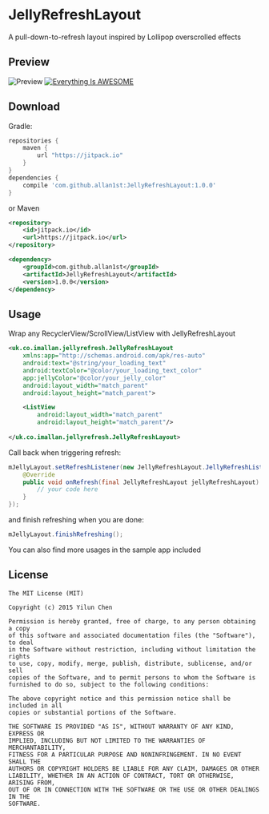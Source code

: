 # JellyRefreshLayout
A pull-down-to-refresh layout inspired by Lollipop overscrolled effects

Preview
--------
![Preview](https://youtu.be/mW7Y43dNpNM)
[![Everything Is AWESOME](http://img.youtube.com/vi/StTqXEQ2l-Y/0.jpg)](https://www.youtube.com/watch?v=StTqXEQ2l-Y "Everything Is AWESOME")

Download
--------
Gradle:
```groovy
repositories {
    maven {
        url "https://jitpack.io"
    }
}
dependencies {
    compile 'com.github.allan1st:JellyRefreshLayout:1.0.0'
}
```
or Maven
```xml
<repository>
	<id>jitpack.io</id>
	<url>https://jitpack.io</url>
</repository>
```

```xml
<dependency>
    <groupId>com.github.allan1st</groupId>
    <artifactId>JellyRefreshLayout</artifactId>
    <version>1.0.0</version>
</dependency>
```

Usage
--------
Wrap any RecyclerView/ScrollView/ListView with JellyRefreshLayout

```xml
<uk.co.imallan.jellyrefresh.JellyRefreshLayout
    xmlns:app="http://schemas.android.com/apk/res-auto"
    android:text="@string/your_loading_text"
    android:textColor="@color/your_loading_text_color"
    app:jellyColor="@color/your_jelly_color"
    android:layout_width="match_parent"
    android:layout_height="match_parent">

    <ListView
        android:layout_width="match_parent"
        android:layout_height="match_parent"/>
    
</uk.co.imallan.jellyrefresh.JellyRefreshLayout>
```

Call back when triggering refresh:
```java
mJellyLayout.setRefreshListener(new JellyRefreshLayout.JellyRefreshListener() {
    @Override
    public void onRefresh(final JellyRefreshLayout jellyRefreshLayout) {
        // your code here
    }
});
```
and finish refreshing when you are done:
```java
mJellyLayout.finishRefreshing();
```

You can also find more usages in the sample app included

License
--------
    The MIT License (MIT)

    Copyright (c) 2015 Yilun Chen

    Permission is hereby granted, free of charge, to any person obtaining a copy
    of this software and associated documentation files (the "Software"), to deal
    in the Software without restriction, including without limitation the rights
    to use, copy, modify, merge, publish, distribute, sublicense, and/or sell
    copies of the Software, and to permit persons to whom the Software is
    furnished to do so, subject to the following conditions:

    The above copyright notice and this permission notice shall be included in all
    copies or substantial portions of the Software.

    THE SOFTWARE IS PROVIDED "AS IS", WITHOUT WARRANTY OF ANY KIND, EXPRESS OR
    IMPLIED, INCLUDING BUT NOT LIMITED TO THE WARRANTIES OF MERCHANTABILITY,
    FITNESS FOR A PARTICULAR PURPOSE AND NONINFRINGEMENT. IN NO EVENT SHALL THE
    AUTHORS OR COPYRIGHT HOLDERS BE LIABLE FOR ANY CLAIM, DAMAGES OR OTHER
    LIABILITY, WHETHER IN AN ACTION OF CONTRACT, TORT OR OTHERWISE, ARISING FROM,
    OUT OF OR IN CONNECTION WITH THE SOFTWARE OR THE USE OR OTHER DEALINGS IN THE
    SOFTWARE.
